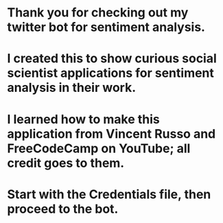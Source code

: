 # Thank you for checking out my twitter bot for sentiment analysis.
# I created this to show curious social scientist applications for sentiment analysis in their work.
# I learned how to make this application from Vincent Russo and FreeCodeCamp on YouTube; all credit goes to them. 
# Start with the Credentials file, then proceed to the bot. 
